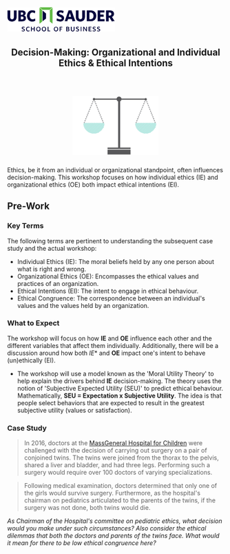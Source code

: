 <h1 align="left">
<img float="center" src="/images/img/Sauder.png" width=250 />
<h2 align="center"> Decision-Making: Organizational and Individual Ethics & Ethical Intentions
<br> </br>
</h2>
</h1>

<h1 align="center">
<img float="center" src="/images/img/Ethics.png" width=200 />
</h1>

Ethics, be it from an individual or organizational standpoint, often influences decision-making. This workshop focuses on how individual ethics (IE) and organizational ethics (OE) both impact ethical intentions (EI).

## Pre-Work

### Key Terms

The following terms are pertinent to understanding the subsequent case study and the actual workshop:

* Individual Ethics (IE): The moral beliefs held by any one person about what is right and wrong.
* Organizational Ethics (OE): Encompasses the ethical values and practices of an organization.
* Ethical Intentions (EI): The intent to engage in ethical behaviour.
* Ethical Congruence: The correspondence between an individual's values and the values held by an organization.

### What to Expect

The workshop will focus on how **IE** and **OE** influence each other and the different variables that affect them individually. Additionally, there will be a discussion around how both *IE** and **OE** impact one's intent to behave (un)ethically (EI).

* The workshop will use a model known as the 'Moral Utility Theory' to help explain the drivers behind **IE** decision-making. The theory uses the notion of 'Subjective Expected Utility (SEU)' to predict ethical behaviour. Mathematically, **SEU = Expectation x Subjective Utility**. The idea is that people select behaviors that are expected to result in the greatest subjective utility (values or satisfaction).


### Case Study

> In 2016, doctors at the [MassGeneral Hospital for Children](https://www.massgeneral.org/children/)  were challenged with the decision of carrying out surgery on a pair of conjoined twins. The twins were joined from the thorax to the pelvis, shared a liver and bladder, and had three legs. Performing such a surgery would require over 100 doctors of varying specializations.

> Following medical examination, doctors determined that only one of the girls would survive surgery. Furthermore, as the hospital's chairman on pediatrics articulated to the parents of the twins, if the surgery was not done, both twins would die.


*As Chairman of the Hospital's committee on pediatric ethics, what decision would you make under such circumstances? Also consider the ethical dilemmas that both the doctors and parents of the twins face. What would it mean for there to be low ethical congruence here?*
